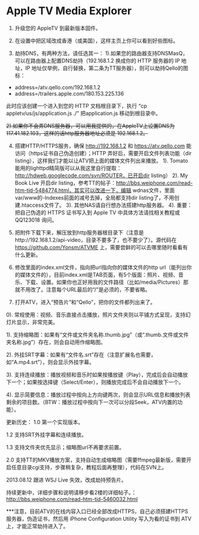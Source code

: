 Apple TV Media Explorer
=====


1. 升级您的 AppleTV 到最新版本固件。

2. 在设置中把区域改成香港（或美国），这样主页上你可以看到好些图标。

3. 劫持DNS，有两种方法，请任选其一：
1).如果您的路由器支持DNSMasQ，可以在路由器上配置DNS劫持（192.168.1.2 换成你的 HTTP 服务器的 IP 地址，IP 地址仅举例，自行替换，第二条为TT服务器），则可以劫持Qello的图标：

* address=/atv.qello.com/192.168.1.2
* address=/trailers.apple.com/180.153.225.136

此时应该创建一个进入到您的 HTTP 文档根目录下，执行 “cp appletv/us/js/application.js ./” 把application.js 移动到根目录中。

~~2).如果你不会弄DNS服务器，可以用我提供的，在AppleTV上设置DNS为117.41.182.103，这样的话http服务器地址必须是 192.168.1.2。~~

4. 搭建HTTP/HTTPS服务，确保 http://192.168.1.2 和 https://atv.qello.com 能访问（https证书自己伪造创建）；HTTP 弄好后，需要开启文件列表功能（dir listing），这样我们才能以让ATV把上面的媒体文件列出来播放。
1). Tomato 能用的lighttpd精简版可以从我这里自行提取：http://hdweb.googlecode.com/svn/ROUTER，已开启dir listing）
2). My Book Live 开启dir listing，参考TT的帖子：http://bbs.weiphone.com/read-htm-tid-5484774.html，其实可以改进一下，编辑 wdnas文件，里面var/www的-Indexes前面的减号去掉，全局都支持dir listing了，不用创建.htaccess文件了。
3). 其他NAS请自行想办法搭建http服务器。
4). 重要：把自己伪造的 HTTPS 证书写入到 Apple TV 中具体方法请找相关教程或 QQ123018 询问。

5. 把附件下载下来，解压放到http服务器根目录下（注意是http://192.168.1.2/api-video，目录不要多了，也不要少了）。源代码在 https://github.com/Yonsm/ATVME 上，需要尝鲜的可以去哪里随时看看有什么更新。

6. 修改里面的index.xml文件，指向把url指向你的媒体文件的http url（能列出你的媒体文件的），目前index.xml是TAB页面，有5个版面：照片、视频、音乐、下载、设置。如果你也正好用我的文件路径（比如/media/Pictures）那就不用改了。注意每个URL最后的“/”是必须的，不要省略。

7. 打开ATV，进入“预告片”和“Qello”，把你的文件都列出来了。

0). 常规使用：视频、音乐直接点击播放，照片文件夹则以平铺方式呈现，支持幻灯片显示，非常完美。

1). 支持缩略图：如果有“文件或文件夹名称.thumb.jpg”（或“.thumb.文件或文件夹名称.jpg”）存在，则会自动用作缩略图。

2). 外挂SRT字幕：如果有“文件名.srt”存在（注意扩展名也需要，如“A.mp4.srt”），则会显示外挂字幕。

3). 支持连续播放：播放视频和音乐时如果按播放键（Play），完成后会自动播放下一个；如果按选择键（Select/Enter），则播放完成后不会自动播放下一个。

4). 显示简要信息：播放过程中按向上方向键两次，则会显示URL信息和播放列表剩余的项目数。（BTW：播放过程中按向下一次可以分段Seek，ATV内置的功能）。


更新历史：
  1.0  第一个实现版本。
  
  1.2  支持SRT外挂字幕和连续播放。
  
  1.3  支持文件夹优先显示；缩略图url不再要求前置。
  
  2.0 支持TT的MKV播放方案，支持自动生成缩略图（需要ffmpeg最新版，需要开启任意目录cgi支持，步骤稍复杂，教程后面再整理），代码在SVN上。

2013.08.12 跟进 WSJ Live 失效，改成劫持预告片。

持续更新中，详细步骤和说明请移步看2楼的详细帖子。：http://bbs.weiphone.com/read-htm-tid-5460032.html

***注意，目前ATV的在线内容入口已经全部改成HTTPS，自己必须搭建HTTPS服务器，伪造证书，然后用 iPhone Configuration Utility 写入为看的证书到 ATV 上，才能正常劫持进入了。
